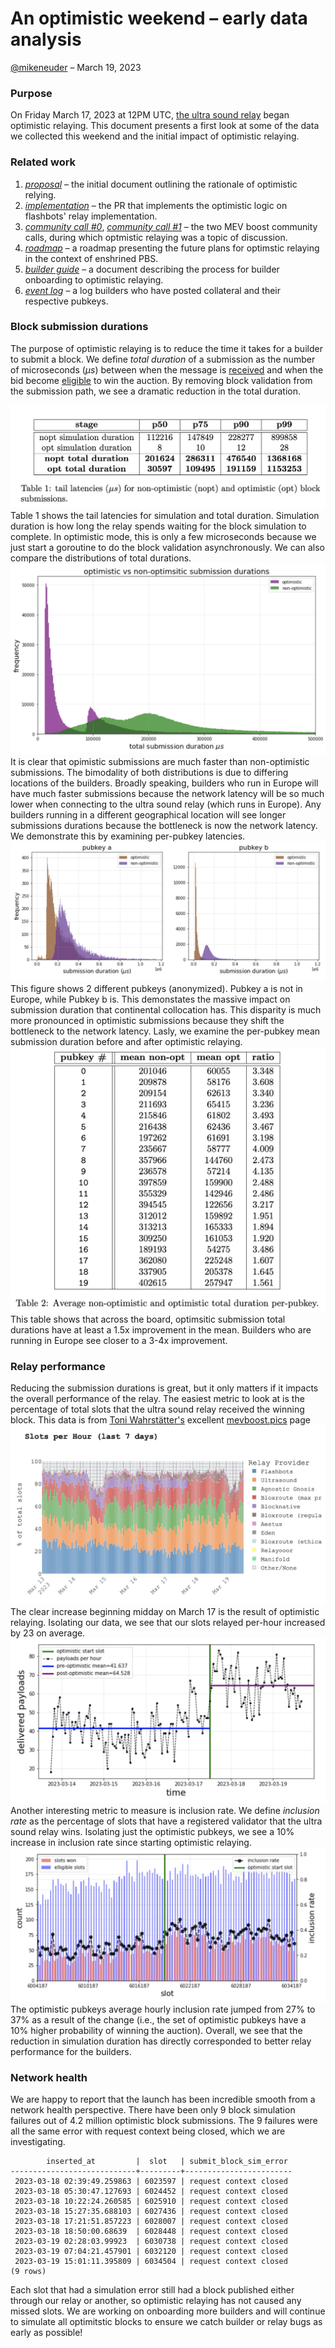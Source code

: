 # An optimistic weekend – early data analysis
[@mikeneuder](https://twitter.com/mikeneuder) – March 19, 2023
### Purpose

On Friday March 17, 2023 at 12PM UTC, [the ultra sound relay](https://relay.ultrasound.money) began optimistic relaying. This document presents a first look at some of the data we collected this weekend and the initial impact of optimistic relaying.

### Related work
1. [*proposal*](https://github.com/michaelneuder/opt-relay-docs/blob/main/proposal.md) – the initial document outlining the rationale of optimistic relying.
2. [*implementation*](https://github.com/flashbots/mev-boost-relay/pull/285) – the PR that implements the optimistic logic on flashbots' relay implementation.
3. [*community call #0*](https://collective.flashbots.net/t/mev-boost-community-call-0-23-feb-2023/1348), [*community call #1*](https://collective.flashbots.net/t/mev-boost-community-call-1-9-mar-2023/1367) – the two MEV boost community calls, during which optmistic relaying was a topic of discussion.
4. [*roadmap*](https://github.com/michaelneuder/optimistic-relay-documentation/blob/main/towards-epbs.md) – a roadmap presenting the future plans for optimstic relaying in the context of enshrined PBS.
5. [*builder guide*]( https://github.com/ultrasoundmoney/mev-boost-relay/blob/prod-optimistic-relaying/docs/optimistic/builder-onboarding.md) – a document describing the process for builder onboarding to optimistic relaying.
6. [*event log*](https://github.com/ultrasoundmoney/mev-boost-relay/blob/prod-optimistic-relaying/docs/optimistic/event-log.md) – a log builders who have posted collateral and their respective pubkeys.

### Block submission durations
The purpose of optimistic relaying is to reduce the time it takes for a builder to submit a block. We define *total duration* of a submission as the number of microseconds ($\mu s$) between when the message is [received](https://github.com/ultrasoundmoney/mev-boost-relay/blob/a4fe413af1258025f456642305ef222fd5fae89c/services/api/service.go#L1241) and when the bid become [eligible](https://github.com/ultrasoundmoney/mev-boost-relay/blob/a4fe413af1258025f456642305ef222fd5fae89c/services/api/service.go#L1562) to win the auction. By removing block validation from the submission path, we see a dramatic reduction in the total duration.

![img/table1.png](img/table1.png)
Table 1 shows the tail latencies for simulation and total duration. Simulation duration is how long the relay spends waiting for the block simulation to complete. In optimistic mode, this is only a few microseconds because we just start a goroutine to do the block validation asynchronously. 
We can also compare the distributions of total durations.
![img/durations](img/durations.png)
It is clear that opimistic submissions are much faster than non-optimistic submissions. The bimodality of both distributions is due to differing locations of the builders. Broadly speaking, builders who run in Europe will have much faster submissions because the network latency will be so much lower when connecting to the ultra sound relay (which runs in Europe). Any builders running in a different geographical location will see longer submissions durations because the bottleneck is now the network latency. We demonstrate this by examining per-pubkey latencies.
![img/durations](img/perpubkey.png)
This figure shows 2 different pubkeys (anonymized). Pubkey a is not in Europe, while Pubkey b is. This demonstates the massive impact on submission duration that continental collocation has. This disparity is much more pronounced in optimistic submissions because they shift the bottleneck to the network latency. Lasly, we examine the per-pubkey mean submission duration before and after optimistic relaying. 
![img/table2](img/table2.png)
This table shows that across the board, optimsitic submission total durations have at least a 1.5x improvement in the mean. Builders who are running in Europe see closer to a 3-4x improvement.

### Relay performance
Reducing the submission durations is great, but it only matters if it impacts the overall performance of the relay. The easiest metric to look at is the percentage of total slots that the ultra sound relay received the winning block. This data is from [Toni Wahrstätter's](https://twitter.com/nero_eth) excellent [mevboost.pics](mevboost.pics) page 
![img/slotsperhour](img/slotsperhour.png)
The clear increase beginning midday on March 17 is the result of optimistic relaying. Isolating our data, we see that our slots relayed per-hour increased by 23 on average.
![img/slotsperhour](img/ourslotsperhour.png)
Another interesting metric to measure is inclusion rate. We define *inclusion rate* as the percentage of slots that have a registered validator that the ultra sound relay wins. Isolating just the optimistic pubkeys, we see a 10% increase in inclusion rate since starting optimistic relaying.
![img/slotsperhour](img/inclusionrate.png)
The optimistic pubkeys average hourly inclusion rate jumped from 27% to 37% as a result of the change (i.e., the set of optimistic pubkeys have a 10% higher probability of winning the auction). Overall, we see that the reduction in simulation duration has directly corresponded to better relay performance for the builders. 

### Network health
We are happy to report that the launch has been incredible smooth from a network health perspective. There have been only 9 block simulation failures out of 4.2 million optimistic block submissions. The 9 failures were all the same error with request context being closed, which we are investigating.

```
        inserted_at         |  slot   | submit_block_sim_error 
----------------------------+---------+------------------------
 2023-03-18 02:39:49.259863 | 6023597 | request context closed
 2023-03-18 05:30:47.127693 | 6024452 | request context closed
 2023-03-18 10:22:24.260585 | 6025910 | request context closed
 2023-03-18 15:27:35.688103 | 6027436 | request context closed
 2023-03-18 17:21:51.857223 | 6028007 | request context closed
 2023-03-18 18:50:00.68639  | 6028448 | request context closed
 2023-03-19 02:28:03.99923  | 6030738 | request context closed
 2023-03-19 07:04:21.457901 | 6032120 | request context closed
 2023-03-19 15:01:11.395809 | 6034504 | request context closed
(9 rows)
```

Each slot that had a simulation error still had a block published either through our relay or another, so optimistic relaying has not caused any missed slots. We are working on onboarding more builders and will continue to simulate all optimitstic blocks to ensure we catch builder or relay bugs as early as possible!